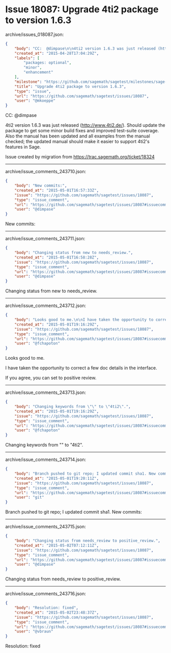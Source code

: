 # Issue 18087: Upgrade 4ti2 package to version 1.6.3

archive/issues_018087.json:
```json
{
    "body": "CC:  @dimpase\n\n4ti2 version 1.6.3 was just released (http://www.4ti2.de/). Should update the package to get some minor build fixes and improved test-suite coverage. \nAlso the manual has been updated and all examples from the manual checked; the updated manual should make it easier to support 4ti2's features in Sage.\n\nIssue created by migration from https://trac.sagemath.org/ticket/18324\n\n",
    "created_at": "2015-04-28T17:04:29Z",
    "labels": [
        "packages: optional",
        "minor",
        "enhancement"
    ],
    "milestone": "https://github.com/sagemath/sagetest/milestones/sage-6.7",
    "title": "Upgrade 4ti2 package to version 1.6.3",
    "type": "issue",
    "url": "https://github.com/sagemath/sagetest/issues/18087",
    "user": "@mkoeppe"
}
```
CC:  @dimpase

4ti2 version 1.6.3 was just released (http://www.4ti2.de/). Should update the package to get some minor build fixes and improved test-suite coverage. 
Also the manual has been updated and all examples from the manual checked; the updated manual should make it easier to support 4ti2's features in Sage.

Issue created by migration from https://trac.sagemath.org/ticket/18324





---

archive/issue_comments_243710.json:
```json
{
    "body": "New commits:",
    "created_at": "2015-05-01T16:57:33Z",
    "issue": "https://github.com/sagemath/sagetest/issues/18087",
    "type": "issue_comment",
    "url": "https://github.com/sagemath/sagetest/issues/18087#issuecomment-243710",
    "user": "@dimpase"
}
```

New commits:



---

archive/issue_comments_243711.json:
```json
{
    "body": "Changing status from new to needs_review.",
    "created_at": "2015-05-01T16:58:28Z",
    "issue": "https://github.com/sagemath/sagetest/issues/18087",
    "type": "issue_comment",
    "url": "https://github.com/sagemath/sagetest/issues/18087#issuecomment-243711",
    "user": "@dimpase"
}
```

Changing status from new to needs_review.



---

archive/issue_comments_243712.json:
```json
{
    "body": "Looks good to me.\n\nI have taken the opportunity to correct a few doc details in the interface.\n\nIf you agree, you can set to positive review.",
    "created_at": "2015-05-01T19:16:29Z",
    "issue": "https://github.com/sagemath/sagetest/issues/18087",
    "type": "issue_comment",
    "url": "https://github.com/sagemath/sagetest/issues/18087#issuecomment-243712",
    "user": "@fchapoton"
}
```

Looks good to me.

I have taken the opportunity to correct a few doc details in the interface.

If you agree, you can set to positive review.



---

archive/issue_comments_243713.json:
```json
{
    "body": "Changing keywords from \"\" to \"4ti2\".",
    "created_at": "2015-05-01T19:16:29Z",
    "issue": "https://github.com/sagemath/sagetest/issues/18087",
    "type": "issue_comment",
    "url": "https://github.com/sagemath/sagetest/issues/18087#issuecomment-243713",
    "user": "@fchapoton"
}
```

Changing keywords from "" to "4ti2".



---

archive/issue_comments_243714.json:
```json
{
    "body": "Branch pushed to git repo; I updated commit sha1. New commits:",
    "created_at": "2015-05-01T19:20:11Z",
    "issue": "https://github.com/sagemath/sagetest/issues/18087",
    "type": "issue_comment",
    "url": "https://github.com/sagemath/sagetest/issues/18087#issuecomment-243714",
    "user": "git"
}
```

Branch pushed to git repo; I updated commit sha1. New commits:



---

archive/issue_comments_243715.json:
```json
{
    "body": "Changing status from needs_review to positive_review.",
    "created_at": "2015-05-02T07:12:11Z",
    "issue": "https://github.com/sagemath/sagetest/issues/18087",
    "type": "issue_comment",
    "url": "https://github.com/sagemath/sagetest/issues/18087#issuecomment-243715",
    "user": "@dimpase"
}
```

Changing status from needs_review to positive_review.



---

archive/issue_comments_243716.json:
```json
{
    "body": "Resolution: fixed",
    "created_at": "2015-05-02T23:48:37Z",
    "issue": "https://github.com/sagemath/sagetest/issues/18087",
    "type": "issue_comment",
    "url": "https://github.com/sagemath/sagetest/issues/18087#issuecomment-243716",
    "user": "@vbraun"
}
```

Resolution: fixed
